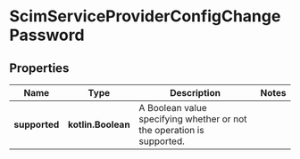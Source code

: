 
# ScimServiceProviderConfigChangePassword

## Properties
Name | Type | Description | Notes
------------ | ------------- | ------------- | -------------
**supported** | **kotlin.Boolean** | A Boolean value specifying whether or not the operation is supported. | 



